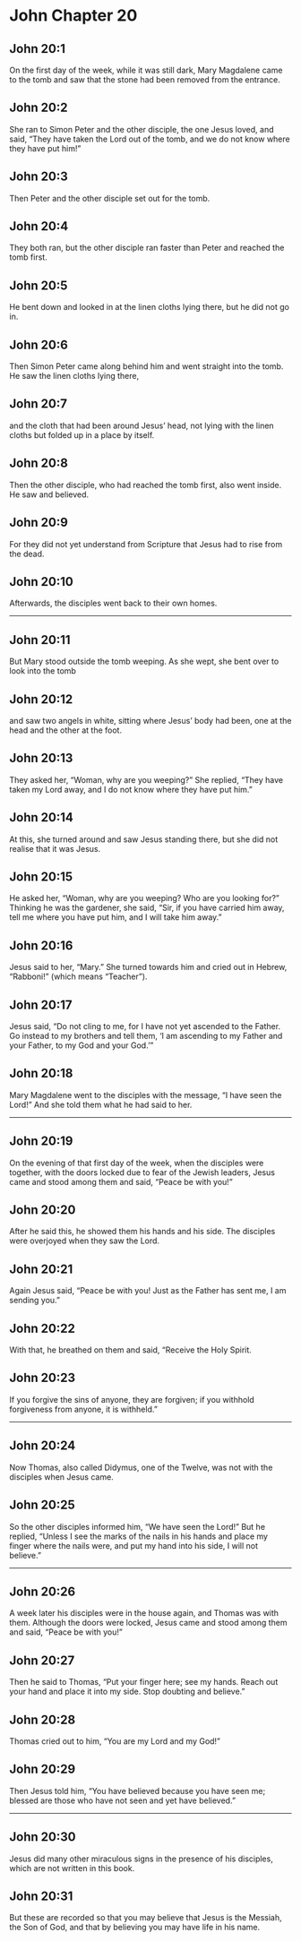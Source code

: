 # John Chapter 20

## John 20:1

On the first day of the week, while it was still dark, Mary Magdalene came to the tomb and saw that the stone had been removed from the entrance.

## John 20:2

She ran to Simon Peter and the other disciple, the one Jesus loved, and said, “They have taken the Lord out of the tomb, and we do not know where they have put him!”

## John 20:3

Then Peter and the other disciple set out for the tomb.

## John 20:4

They both ran, but the other disciple ran faster than Peter and reached the tomb first.

## John 20:5

He bent down and looked in at the linen cloths lying there, but he did not go in.

## John 20:6

Then Simon Peter came along behind him and went straight into the tomb. He saw the linen cloths lying there,

## John 20:7

and the cloth that had been around Jesus’ head, not lying with the linen cloths but folded up in a place by itself.

## John 20:8

Then the other disciple, who had reached the tomb first, also went inside. He saw and believed.

## John 20:9

For they did not yet understand from Scripture that Jesus had to rise from the dead.

## John 20:10

Afterwards, the disciples went back to their own homes.

---

## John 20:11

But Mary stood outside the tomb weeping. As she wept, she bent over to look into the tomb

## John 20:12

and saw two angels in white, sitting where Jesus’ body had been, one at the head and the other at the foot.

## John 20:13

They asked her, “Woman, why are you weeping?” She replied, “They have taken my Lord away, and I do not know where they have put him.”

## John 20:14

At this, she turned around and saw Jesus standing there, but she did not realise that it was Jesus.

## John 20:15

He asked her, “Woman, why are you weeping? Who are you looking for?” Thinking he was the gardener, she said, “Sir, if you have carried him away, tell me where you have put him, and I will take him away.”

## John 20:16

Jesus said to her, “Mary.” She turned towards him and cried out in Hebrew, “Rabboni!” (which means “Teacher”).

## John 20:17

Jesus said, “Do not cling to me, for I have not yet ascended to the Father. Go instead to my brothers and tell them, ‘I am ascending to my Father and your Father, to my God and your God.’”

## John 20:18

Mary Magdalene went to the disciples with the message, “I have seen the Lord!” And she told them what he had said to her.

---

## John 20:19

On the evening of that first day of the week, when the disciples were together, with the doors locked due to fear of the Jewish leaders, Jesus came and stood among them and said, “Peace be with you!”

## John 20:20

After he said this, he showed them his hands and his side. The disciples were overjoyed when they saw the Lord.

## John 20:21

Again Jesus said, “Peace be with you! Just as the Father has sent me, I am sending you.”

## John 20:22

With that, he breathed on them and said, “Receive the Holy Spirit.

## John 20:23

If you forgive the sins of anyone, they are forgiven; if you withhold forgiveness from anyone, it is withheld.”

---

## John 20:24

Now Thomas, also called Didymus, one of the Twelve, was not with the disciples when Jesus came.

## John 20:25

So the other disciples informed him, “We have seen the Lord!” But he replied, “Unless I see the marks of the nails in his hands and place my finger where the nails were, and put my hand into his side, I will not believe.”

---

## John 20:26

A week later his disciples were in the house again, and Thomas was with them. Although the doors were locked, Jesus came and stood among them and said, “Peace be with you!”

## John 20:27

Then he said to Thomas, “Put your finger here; see my hands. Reach out your hand and place it into my side. Stop doubting and believe.”

## John 20:28

Thomas cried out to him, “You are my Lord and my God!”

## John 20:29

Then Jesus told him, “You have believed because you have seen me; blessed are those who have not seen and yet have believed.”

---

## John 20:30

Jesus did many other miraculous signs in the presence of his disciples, which are not written in this book.

## John 20:31

But these are recorded so that you may believe that Jesus is the Messiah, the Son of God, and that by believing you may have life in his name.
